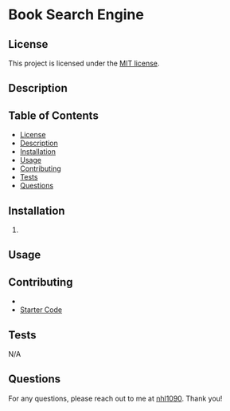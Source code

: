 # Book Search Engine


## License
This project is licensed under the [MIT license](https://opensource.org/license/MIT).


## Description



## Table of Contents
- [License](#license)
- [Description](#description)
- [Installation](#installation)
- [Usage](#usage)
- [Contributing](#contributing)
- [Tests](#tests)
- [Questions](#questions)


## Installation
1. 


## Usage



## Contributing
- 
- [Starter Code](https://github.com/coding-boot-camp/solid-broccoli)

## Tests
N/A


## Questions
For any questions, please reach out to me at [nhl1090](https://github.com/nhl1090). Thank you!